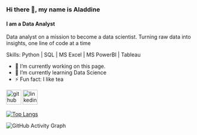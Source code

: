 ### Hi there 👋, my name is Aladdine
#### I am a Data Analyst
Data analyst on a mission to become a data scientist. Turning raw data into insights, one line of code at a time

Skills: Python | SQL | MS Excel | MS PowerBI | Tableau

- 🔭 I’m currently working on this page. 
- 🌱 I’m currently learning Data Science 
- ⚡ Fun fact: I like tea 


[<img src='https://cdn.jsdelivr.net/npm/simple-icons@3.0.1/icons/github.svg' alt='github' height='40'>](https://github.com/alladinee)  [<img src='https://cdn.jsdelivr.net/npm/simple-icons@3.0.1/icons/linkedin.svg' alt='linkedin' height='40'>](https://www.linkedin.com/in/n-lardjn/)  

[![Top Langs](https://github-readme-stats.vercel.app/api/top-langs/?username=alladinee)](https://github.com/anuraghazra/github-readme-stats)

![GitHub Activity Graph](https://activity-graph.herokuapp.com/graph?username=alladinee)  

